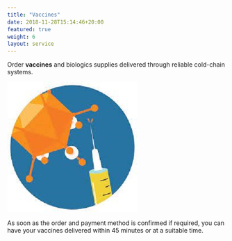 ```yaml
---
title: "Vaccines"
date: 2018-11-28T15:14:46+20:00
featured: true
weight: 6
layout: service
---
```


Order **vaccines** and biologics supplies delivered through reliable cold-chain systems.

![Vaccine Supply](/images/illustrations/vaccine.jpg)

As soon as the order and payment method is confirmed if required, you can have your vaccines delivered within 45 minutes or at a suitable time. 




